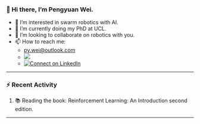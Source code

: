 ### 👋 Hi there, I’m Pengyuan Wei.

- 👀 I’m interested in swarm robotics with AI.
- 🌱 I’m currently doing my PhD at UCL.
- 💞️ I’m looking to collaborate on robotics with you.
- 📫 How to reach me: 
  - py.wei@outlook.com
  - [![](https://img.shields.io/twitter/url?style=social&url=https%3A%2F%2Ftwitter.com%2Fpengyuan_wei)](https://twitter.com/pengyuan_wei)
  - [![Connect on LinkedIn](https://img.shields.io/badge/--linkedin?label=LinkedIn&logo=LinkedIn&style=social)](https://www.linkedin.com/in/pengyuan-wei-928b0023b/)

---

### :zap: Recent Activity

<!--START_SECTION:activity-->
1. :books: Reading the book: Reinforcement Learning: An Introduction second edition.
<!--END_SECTION:activity-->

---

<!---
pengyuanwei/pengyuanwei is a ✨ special ✨ repository because its `README.md` (this file) appears on your GitHub profile.
You can click the Preview link to take a look at your changes.
--->

